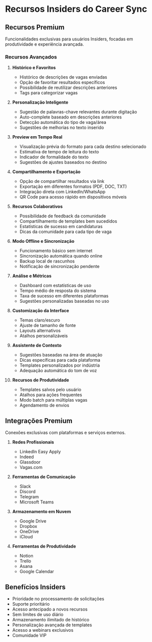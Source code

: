 # Recursos Insiders do Career Sync

## Recursos Premium
Funcionalidades exclusivas para usuários Insiders, focadas em produtividade e experiência avançada.

### Recursos Avançados
1. **Histórico e Favoritos**
   - Histórico de descrições de vagas enviadas
   - Opção de favoritar resultados específicos
   - Possibilidade de reutilizar descrições anteriores
   - Tags para categorizar vagas

2. **Personalização Inteligente**
   - Sugestão de palavras-chave relevantes durante digitação
   - Auto-complete baseado em descrições anteriores
   - Detecção automática do tipo de vaga/área
   - Sugestões de melhorias no texto inserido

3. **Preview em Tempo Real**
   - Visualização prévia do formato para cada destino selecionado
   - Estimativa de tempo de leitura do texto
   - Indicador de formalidade do texto
   - Sugestões de ajustes baseados no destino

4. **Compartilhamento e Exportação**
   - Opção de compartilhar resultados via link
   - Exportação em diferentes formatos (PDF, DOC, TXT)
   - Integração direta com LinkedIn/WhatsApp
   - QR Code para acesso rápido em dispositivos móveis

5. **Recursos Colaborativos**
   - Possibilidade de feedback da comunidade
   - Compartilhamento de templates bem sucedidos
   - Estatísticas de sucesso em candidaturas
   - Dicas da comunidade para cada tipo de vaga

6. **Modo Offline e Sincronização**
   - Funcionamento básico sem internet
   - Sincronização automática quando online
   - Backup local de rascunhos
   - Notificação de sincronização pendente

7. **Análise e Métricas**
   - Dashboard com estatísticas de uso
   - Tempo médio de resposta do sistema
   - Taxa de sucesso em diferentes plataformas
   - Sugestões personalizadas baseadas no uso

8. **Customização da Interface**
   - Temas claro/escuro
   - Ajuste de tamanho de fonte
   - Layouts alternativos
   - Atalhos personalizáveis

9. **Assistente de Contexto**
   - Sugestões baseadas na área de atuação
   - Dicas específicas para cada plataforma
   - Templates personalizados por indústria
   - Adequação automática do tom de voz

10. **Recursos de Produtividade**
    - Templates salvos pelo usuário
    - Atalhos para ações frequentes
    - Modo batch para múltiplas vagas
    - Agendamento de envios

## Integrações Premium
Conexões exclusivas com plataformas e serviços externos.

1. **Redes Profissionais**
   - LinkedIn Easy Apply
   - Indeed
   - Glassdoor
   - Vagas.com

2. **Ferramentas de Comunicação**
   - Slack
   - Discord
   - Telegram
   - Microsoft Teams

3. **Armazenamento em Nuvem**
   - Google Drive
   - Dropbox
   - OneDrive
   - iCloud

4. **Ferramentas de Produtividade**
   - Notion
   - Trello
   - Asana
   - Google Calendar

## Benefícios Insiders
- Prioridade no processamento de solicitações
- Suporte prioritário
- Acesso antecipado a novos recursos
- Sem limites de uso diário
- Armazenamento ilimitado de histórico
- Personalização avançada de templates
- Acesso a webinars exclusivos
- Comunidade VIP 